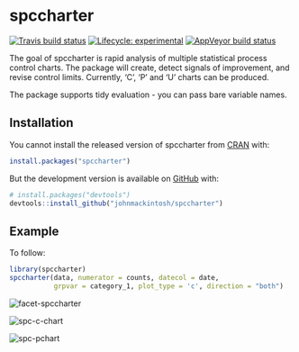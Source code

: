 
<!-- README.md is generated from README.Rmd. Please edit that file -->

# spccharter

<!-- badges: start -->

[![Travis build
status](https://travis-ci.com/johnmackintosh/spccharter.svg?branch=master)](https://travis-ci.com/johnmackintosh/spccharter)
[![Lifecycle:
experimental](https://img.shields.io/badge/lifecycle-experimental-orange.svg)](https://www.tidyverse.org/lifecycle/#experimental)
[![AppVeyor build
status](https://ci.appveyor.com/api/projects/status/github/johnmackintosh/spccharter?branch=master&svg=true)](https://ci.appveyor.com/project/johnmackintosh/spccharter)
<!-- badges: end -->

The goal of spccharter is rapid analysis of multiple statistical process
control charts. The package will create, detect signals of improvement,
and revise control limits. Currently, ‘C’, ‘P’ and ‘U’ charts can be
produced. 

The package supports tidy evaluation - you can pass bare variable names.

## Installation

You cannot install the released version of spccharter from
[CRAN](https://CRAN.R-project.org) with:

``` r
install.packages("spccharter")
```

But the development version is available on
[GitHub](https://github.com/) with:

``` r
# install.packages("devtools")
devtools::install_github("johnmackintosh/spccharter")
```

## Example

To follow:

``` r
library(spccharter)
spccharter(data, numerator = counts, datecol = date, 
           grpvar = category_1, plot_type = 'c', direction = "both")
```
![facet-spccharter](https://user-images.githubusercontent.com/3278367/84841170-7a516300-b039-11ea-90fb-9a373ac8bc26.PNG)

![spc-c-chart](https://user-images.githubusercontent.com/3278367/84840888-b932e900-b038-11ea-87d0-2e32e99bcdd1.png)

![spc-pchart](https://user-images.githubusercontent.com/3278367/84840901-c3ed7e00-b038-11ea-9377-b7a564433af0.png)


